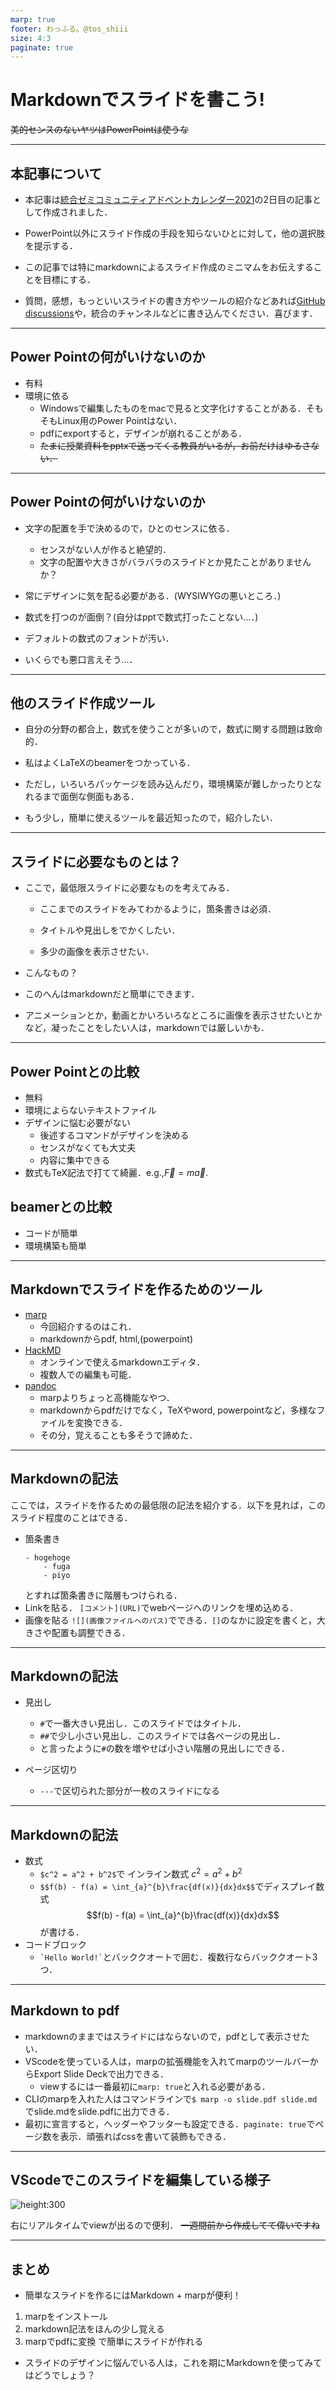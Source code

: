 ```yaml
---
marp: true
footer: わっふる。@tos_shiii
size: 4:3
paginate: true
---
```


# Markdownでスライドを書こう!
~~美的センスのないヤツはPowerPointは使うな~~



---
## 本記事について
- 本記事は[統合ゼミコミュニティアドベントカレンダー2021](https://adventar.org/calendars/6268)の2日目の記事として作成されました．

- PowerPoint以外にスライド作成の手段を知らないひとに対して，他の選択肢を提示する．

- この記事では特にmarkdownによるスライド作成のミニマムをお伝えすることを目標にする．

- 質問，感想，もっといいスライドの書き方やツールの紹介などあれば[GitHub discussions](https://github.com/toshitnk/hp/discussions/5)や，統合のチャンネルなどに書き込んでください．喜びます．

---

## Power Pointの何がいけないのか
- 有料
- 環境に依る
    - Windowsで編集したものをmacで見ると文字化けすることがある．そもそもLinux用のPower Pointはない．
    - pdfにexportすると，デザインが崩れることがある．
    - ~~たまに授業資料をpptxで送ってくる教員がいるが，お前だけはゆるさない．~~
---

## Power Pointの何がいけないのか
- 文字の配置を手で決めるので，ひとのセンスに依る．
    - センスがない人が作ると絶望的．
    - 文字の配置や大きさがバラバラのスライドとか見たことがありませんか？
- 常にデザインに気を配る必要がある．(WYSIWYGの悪いところ．)
- 数式を打つのが面倒？(自分はpptで数式打ったことない...．)
- デフォルトの数式のフォントが汚い．

- いくらでも悪口言えそう...．
---
## 他のスライド作成ツール
- 自分の分野の都合上，数式を使うことが多いので，数式に関する問題は致命的．

- 私はよくLaTeXのbeamerをつかっている．

- ただし，いろいろパッケージを読み込んだり，環境構築が難しかったりとなれるまで面倒な側面もある．

- もう少し，簡単に使えるツールを最近知ったので，紹介したい．


---

## スライドに必要なものとは？
- ここで，最低限スライドに必要なものを考えてみる．

    - ここまでのスライドをみてわかるように，箇条書きは必須．

    - タイトルや見出しをでかくしたい．

    - 多少の画像を表示させたい．

- こんなもの？

- このへんはmarkdownだと簡単にできます．

- アニメーションとか，動画とかいろいろなところに画像を表示させたいとかなど，凝ったことをしたい人は，markdownでは厳しいかも．
---
## Power Pointとの比較
- 無料
- 環境によらないテキストファイル
- デザインに悩む必要がない
    - 後述するコマンドがデザインを決める
    - センスがなくても大丈夫
    - 内容に集中できる
- 数式もTeX記法で打てて綺麗．e.g.,$\vec{F} = m\vec{a}$.
## beamerとの比較
- コードが簡単
- 環境構築も簡単
---
## Markdownでスライドを作るためのツール
- [marp](https://marp.app/)
    - 今回紹介するのはこれ．
    - markdownからpdf, html,(powerpoint)
- [HackMD](https://hackmd.io/#)
    - オンラインで使えるmarkdownエディタ．
    - 複数人での編集も可能．
- [pandoc](https://pandoc.org/)
    - marpよりちょっと高機能なやつ．
    - markdownからpdfだけでなく，TeXやword, powerpointなど，多様なファイルを変換できる．
    - その分，覚えることも多そうで諦めた．
---
## Markdownの記法
ここでは，スライドを作るための最低限の記法を紹介する．以下を見れば，このスライド程度のことはできる．
- 箇条書き
    ```
    - hogehoge
        - fuga
        - piyo
    ```
    とすれば箇条書きに階層もつけられる．
- Linkを貼る．
    `[コメント](URL)`でwebページへのリンクを埋め込める．
- 画像を貼る
    `![](画像ファイルへのパス)`でできる．`[]`のなかに設定を書くと，大きさや配置も調整できる．
---
## Markdownの記法
- 見出し
    - `#`で一番大きい見出し．このスライドではタイトル．
    - `##`で少し小さい見出し．このスライドでは各ページの見出し．
    - と言ったように`#`の数を増やせば小さい階層の見出しにできる．

- ページ区切り
    - `---`で区切られた部分が一枚のスライドになる

---
## Markdownの記法
- 数式
    - `$c^2 = a^2 + b^2$`で
    インライン数式 $c^2 = a^2 + b^2$
    - `$$f(b) - f(a) = \int_{a}^{b}\frac{df(x)}{dx}dx$$`でディスプレイ数式
    $$f(b) - f(a) = \int_{a}^{b}\frac{df(x)}{dx}dx$$
    が書ける．
- コードブロック
    - ``` `Hello World!` ```とバッククオートで囲む．複数行ならバッククオート3つ．
---
## Markdown to pdf
- markdownのままではスライドにはならないので，pdfとして表示させたい．
- VScodeを使っている人は，marpの拡張機能を入れてmarpのツールバーからExport Slide Deckで出力できる．
    - viewするには一番最初に`marp: true`と入れる必要がある．
- CLIのmarpを入れた人はコマンドラインで`$ marp -o slide.pdf slide.md`でslide.mdをslide.pdfに出力できる．
- 最初に宣言すると，ヘッダーやフッターも設定できる．`paginate: true`でページ数を表示．頑張ればcssを書いて装飾もできる．

---

## VScodeでこのスライドを編集している様子

![height:300](./img/marp.png)

右にリアルタイムでviewが出るので便利．
~~一週間前から作成してて偉いですね~~

---
## まとめ
- 簡単なスライドを作るにはMarkdown + marpが便利！

1. marpをインストール
1. markdown記法をほんの少し覚える
1. marpでpdfに変換
で簡単にスライドが作れる

- スライドのデザインに悩んでいる人は，これを期にMarkdownを使ってみてはどうでしょう？
